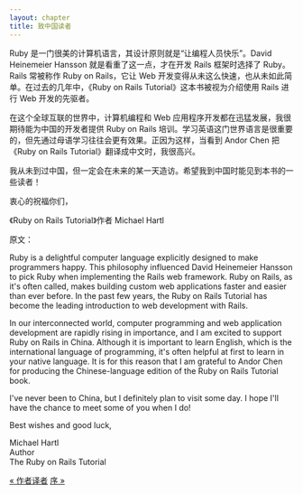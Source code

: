 ```yaml
---
layout: chapter
title: 致中国读者
---
```


Ruby 是一门很美的计算机语言，其设计原则就是“让编程人员快乐”。David Heinemeier Hansson 就是看重了这一点，才在开发 Rails 框架时选择了 Ruby。Rails 常被称作 Ruby on Rails，它让 Web 开发变得从未这么快速，也从未如此简单。在过去的几年中，《Ruby on Rails Tutorial》这本书被视为介绍使用 Rails 进行 Web 开发的先驱者。

在这个全球互联的世界中，计算机编程和 Web 应用程序开发都在迅猛发展，我很期待能为中国的开发者提供 Ruby on Rails 培训。学习英语这门世界语言是很重要的，但先通过母语学习往往会更有效果。正因为这样，当看到 Andor Chen 把《Ruby on Rails Tutorial》翻译成中文时，我很高兴。

我从未到过中国，但一定会在未来的某一天造访。希望我到中国时能见到本书的一些读者！

衷心的祝福你们，

<p class="align-right">《Ruby on Rails Tutorial》作者 Michael Hartl</p>


原文：

Ruby is a delightful computer language explicitly designed to make programmers happy. This philosophy influenced David Heinemeier Hansson to pick Ruby when implementing the Rails web framework. Ruby on Rails, as it's often called, makes building custom web applications faster and easier than ever before. In the past few years, the Ruby on Rails Tutorial has become the leading introduction to web development with Rails.

In our interconnected world, computer programming and web application development are rapidly rising in importance, and I am excited to support Ruby on Rails in China. Although it is important to learn English, which is the international language of programming, it's often helpful at first to learn in your native language. It is for this reason that I am grateful to Andor Chen for producing the Chinese-language edition of the Ruby on Rails Tutorial book.

I've never been to China, but I definitely plan to visit some day. I hope I'll have the chance to meet some of you when I do!

Best wishes and good luck,

<p class="align-right">Michael Hartl<br />
Author<br />
The Ruby on Rails Tutorial</p>

<div class="navigation">
  <a class="prev_page" href="author.html">&laquo; 作者译者</a>
  <a class="next_page" href="foreword.html">序 &raquo;</a>
</div>

